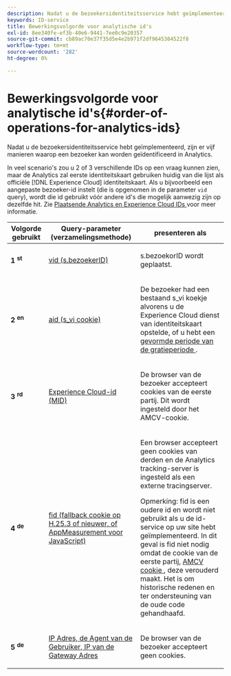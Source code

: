 ```yaml
---
description: Nadat u de bezoekersidentiteitsservice hebt geïmplementeerd, zijn er vijf manieren waarop een bezoeker kan worden geïdentificeerd in Analytics.
keywords: ID-service
title: Bewerkingsvolgorde voor analytische id's
exl-id: 8ee340fe-ef3b-40e6-9441-7ee0c9e20357
source-git-commit: cb89ac70e37f35d5e4e2b971f2df9645304522f8
workflow-type: tm+mt
source-wordcount: '282'
ht-degree: 0%

---
```


# Bewerkingsvolgorde voor analytische id&#39;s{#order-of-operations-for-analytics-ids}

Nadat u de bezoekersidentiteitsservice hebt geïmplementeerd, zijn er vijf manieren waarop een bezoeker kan worden geïdentificeerd in Analytics.

In veel scenario&#39;s zou u 2 of 3 verschillende IDs op een vraag kunnen zien, maar de Analytics zal eerste identiteitskaart gebruiken huidig van die lijst als officiële [!DNL Experience Cloud] identiteitskaart. Als u bijvoorbeeld een aangepaste bezoeker-id instelt (die is opgenomen in de parameter `vid` query), wordt die id gebruikt vóór andere id&#39;s die mogelijk aanwezig zijn op dezelfde hit. Zie [ Plaatsende Analytics en Experience Cloud IDs ](../../reference/analytics-reference/analytics-ids.md#concept-f381dd18ee184c6c8e48286937a161d6) voor meer informatie.

<table id="table_D267D36451F643D1BB68AF6FEAA6AD1A"> 
 <thead> 
  <tr> 
   <th colname="col1" class="entry"> Volgorde gebruikt </th> 
   <th colname="col2" class="entry"> Query-parameter (verzamelingsmethode) </th> 
   <th colname="col3" class="entry"> presenteren als </th> 
  </tr> 
 </thead>
 <tbody> 
  <tr> 
   <td colname="col1"> <p> <b> 1 <sup> st </sup> </b> </p> </td> 
   <td colname="col2"> <p> <a href="https://experienceleague.adobe.com/docs/analytics/implementation/vars/config-vars/visitorid.html?lang=nl-NL" format="http" scope="external"> vid (s.bezoekerID) </a> </p> </td> 
   <td colname="col3"> <p><span class="codeph"> s.bezoekorID </span> wordt geplaatst. </p> </td> 
  </tr> 
  <tr> 
   <td colname="col1"> <p> <b> 2 <sup> en </sup> </b> </p> </td> 
   <td colname="col2"> <p> <a href="https://experienceleague.adobe.com/docs/core-services/interface/ec-cookies/cookies-analytics.html?lang=nl-NL" format="http" scope="external"> aid (s_vi cookie) </a> </p> </td> 
   <td colname="col3"> <p>De bezoeker had een bestaand s_vi koekje alvorens u de <span class="keyword"> Experience Cloud </span> dienst van identiteitskaart opstelde, of u hebt een <a href="../../reference/analytics-reference/grace-period.md" format="dita" scope="local"> gevormde periode van de gratieperiode </a>. </p> </td> 
  </tr> 
  <tr> 
   <td colname="col1"> <p> <b> 3 <sup> rd </sup> </b> </p> </td> 
   <td colname="col2"> <p> <a href="../../introduction/cookies.md#section-7ff7d96d6e4141b08a84a75a63d7814c" format="dita" scope="local"> Experience Cloud-id (MID) </a> </p> </td> 
   <td colname="col3"> <p>De browser van de bezoeker accepteert cookies van de eerste partij. Dit wordt ingesteld door het AMCV-cookie. </p> </td> 
  </tr> 
  <tr> 
   <td colname="col1"> <p> <b> 4 <sup> de </sup> </b> </p> </td> 
   <td colname="col2"> <p> <a href="https://experienceleague.adobe.com/docs/id-service/using/reference/analytics-reference/analytics-ids.html?lang=nl-NL" format="http" scope="external"> fid (fallback cookie op H.25.3 of nieuwer, of AppMeasurement voor JavaScript) </a> </p> </td> 
   <td colname="col3"> <p>Een browser accepteert geen cookies van derden en de Analytics tracking-server is ingesteld als een externe tracingserver. </p> <p> <p>Opmerking: <span class="codeph"> fid </span> is een oudere id en wordt niet gebruikt als u de id-service op uw site hebt geïmplementeerd. In dit geval is <span class="codeph"> fid </span> niet nodig omdat de cookie van de eerste partij, <a href="../../introduction/cookies.md" format="dita" scope="local"> AMCV cookie </a> , deze verouderd maakt. Het is om historische redenen en ter ondersteuning van de oude code gehandhaafd. </p> </p> </td> 
  </tr> 
  <tr> 
   <td colname="col1"> <p> <b> 5 <sup> de </sup> </b> </p> </td> 
   <td colname="col2"> <p> <a href="https://experienceleague.adobe.com/docs/analytics/technotes/visitor-identification.html?lang=nl-NL" format="http" scope="external"> IP Adres, de Agent van de Gebruiker, IP van de Gateway Adres </a> </p> </td> 
   <td colname="col3"> <p>De browser van de bezoeker accepteert geen cookies. </p> </td> 
  </tr> 
 </tbody> 
</table>
